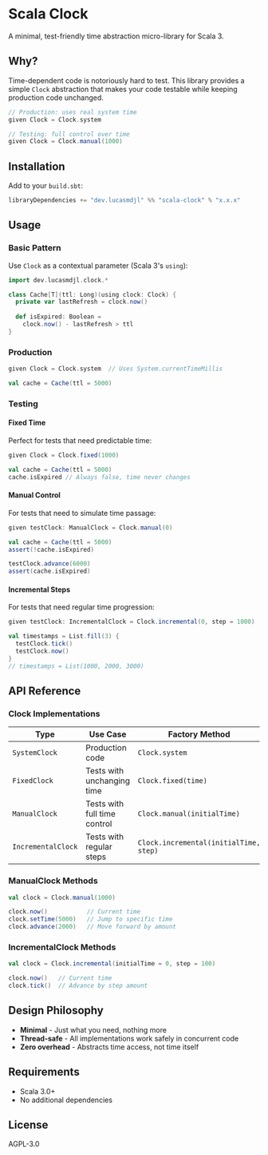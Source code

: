# Scala Clock

A minimal, test-friendly time abstraction micro-library for Scala 3.

## Why?

Time-dependent code is notoriously hard to test. This library provides a simple `Clock` abstraction that makes your code testable while keeping production code unchanged.

```scala
// Production: uses real system time
given Clock = Clock.system

// Testing: full control over time
given Clock = Clock.manual(1000)
```

## Installation

Add to your `build.sbt`:

```scala
libraryDependencies += "dev.lucasmdjl" %% "scala-clock" % "x.x.x"
```

## Usage

### Basic Pattern

Use `Clock` as a contextual parameter (Scala 3's `using`):

```scala
import dev.lucasmdjl.clock.*

class Cache[T](ttl: Long)(using clock: Clock) {
  private var lastRefresh = clock.now()
  
  def isExpired: Boolean = 
    clock.now() - lastRefresh > ttl
}
```

### Production

```scala
given Clock = Clock.system  // Uses System.currentTimeMillis

val cache = Cache(ttl = 5000)
```

### Testing

#### Fixed Time
Perfect for tests that need predictable time:

```scala
given Clock = Clock.fixed(1000)

val cache = Cache(ttl = 5000)
cache.isExpired // Always false, time never changes
```

#### Manual Control
For tests that need to simulate time passage:

```scala
given testClock: ManualClock = Clock.manual(0)

val cache = Cache(ttl = 5000)
assert(!cache.isExpired)

testClock.advance(6000)
assert(cache.isExpired)
```

#### Incremental Steps
For tests that need regular time progression:

```scala
given testClock: IncrementalClock = Clock.incremental(0, step = 1000)

val timestamps = List.fill(3) {
  testClock.tick()
  testClock.now()
}
// timestamps = List(1000, 2000, 3000)
```

## API Reference

### Clock Implementations

| Type | Use Case | Factory Method |
|------|----------|----------------|
| `SystemClock` | Production code | `Clock.system` |
| `FixedClock` | Tests with unchanging time | `Clock.fixed(time)` |
| `ManualClock` | Tests with full time control | `Clock.manual(initialTime)` |
| `IncrementalClock` | Tests with regular steps | `Clock.incremental(initialTime, step)` |

### ManualClock Methods

```scala
val clock = Clock.manual(1000)

clock.now()           // Current time
clock.setTime(5000)   // Jump to specific time  
clock.advance(2000)   // Move forward by amount
```

### IncrementalClock Methods

```scala
val clock = Clock.incremental(initialTime = 0, step = 100)

clock.now()   // Current time
clock.tick()  // Advance by step amount
```

## Design Philosophy

- **Minimal** - Just what you need, nothing more
- **Thread-safe** - All implementations work safely in concurrent code
- **Zero overhead** - Abstracts time access, not time itself

## Requirements

- Scala 3.0+
- No additional dependencies

## License

AGPL-3.0

